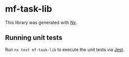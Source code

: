 # mf-task-lib

This library was generated with [Nx](https://nx.dev).

## Running unit tests

Run `nx test mf-task-lib` to execute the unit tests via [Jest](https://jestjs.io).
